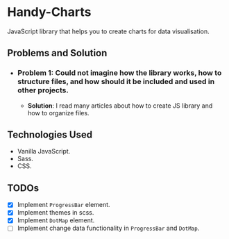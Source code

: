 # Handy-Charts
JavaScript library that helps you to create charts for data visualisation.

## Problems and Solution
- ### **Problem 1**: Could not imagine how the library works, how to structure files, and how should it be included and used in other projects.
    - **Solution**: I read many articles about how to create JS library and how to organize files.


## Technologies Used
- Vanilla JavaScript.
- Sass.
- CSS.

## TODOs
- [x] Implement `ProgressBar` element.
- [x] Implement themes in scss.
- [x] Implement `DotMap` element.
- [ ] Implement change data functionality in `ProgressBar` and  `DotMap`.